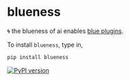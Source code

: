 # blueness

🌀 the blueness of ai enables [blue plugins](https://github.com/kamangir/blue-plugin).

To install `blueness`, type in,

```bash
pip install blueness
```

[![PyPI version](https://img.shields.io/pypi/v/blueness.svg)](https://pypi.org/project/blueness/)
